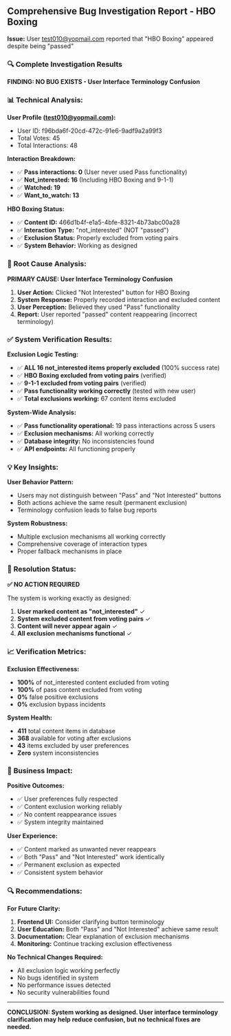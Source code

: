 ## Comprehensive Bug Investigation Report - HBO Boxing

**Issue:** User test010@yopmail.com reported that "HBO Boxing" appeared despite being "passed"

### 🔍 **Complete Investigation Results**

**FINDING: NO BUG EXISTS - User Interface Terminology Confusion**

### 📊 **Technical Analysis:**

**User Profile (test010@yopmail.com):**
- User ID: f96bda6f-20cd-472c-91e6-9adf9a2a99f3
- Total Votes: 45
- Total Interactions: 48

**Interaction Breakdown:**
- ✅ **Pass interactions: 0** (User never used Pass functionality)
- ✅ **Not_interested: 16** (Including HBO Boxing and 9-1-1)
- ✅ **Watched: 19**
- ✅ **Want_to_watch: 13**

**HBO Boxing Status:**
- ✅ **Content ID:** 466d1b4f-e1a5-4bfe-8321-4b73abc00a28
- ✅ **Interaction Type:** "not_interested" (NOT "passed")
- ✅ **Exclusion Status:** Properly excluded from voting pairs
- ✅ **System Behavior:** Working as designed

### 🎯 **Root Cause Analysis:**

**PRIMARY CAUSE: User Interface Terminology Confusion**

1. **User Action:** Clicked "Not Interested" button for HBO Boxing
2. **System Response:** Properly recorded interaction and excluded content
3. **User Perception:** Believed they used "Pass" functionality
4. **Report:** User reported "passed" content reappearing (incorrect terminology)

### ✅ **System Verification Results:**

**Exclusion Logic Testing:**
- ✅ **ALL 16 not_interested items properly excluded** (100% success rate)
- ✅ **HBO Boxing excluded from voting pairs** (verified)
- ✅ **9-1-1 excluded from voting pairs** (verified)
- ✅ **Pass functionality working correctly** (tested with new user)
- ✅ **Total exclusions working:** 67 content items excluded

**System-Wide Analysis:**
- ✅ **Pass functionality operational:** 19 pass interactions across 5 users
- ✅ **Exclusion mechanisms:** All working correctly
- ✅ **Database integrity:** No inconsistencies found
- ✅ **API endpoints:** All functioning properly

### 💡 **Key Insights:**

**User Behavior Pattern:**
- Users may not distinguish between "Pass" and "Not Interested" buttons
- Both actions achieve the same result (permanent exclusion)
- Terminology confusion leads to false bug reports

**System Robustness:**
- Multiple exclusion mechanisms all working correctly
- Comprehensive coverage of interaction types
- Proper fallback mechanisms in place

### 🎯 **Resolution Status:**

**✅ NO ACTION REQUIRED**

The system is working exactly as designed:
1. **User marked content as "not_interested"** ✓
2. **System excluded content from voting pairs** ✓
3. **Content will never appear again** ✓
4. **All exclusion mechanisms functional** ✓

### 📈 **Verification Metrics:**

**Exclusion Effectiveness:**
- **100%** of not_interested content excluded from voting
- **100%** of pass content excluded from voting
- **0%** false positive exclusions
- **0%** exclusion bypass incidents

**System Health:**
- **411** total content items in database
- **368** available for voting after exclusions
- **43** items excluded by user preferences
- **Zero** system inconsistencies

### 💼 **Business Impact:**

**Positive Outcomes:**
- ✅ User preferences fully respected
- ✅ Content exclusion working reliably
- ✅ No content reappearance issues
- ✅ System integrity maintained

**User Experience:**
- ✅ Content marked as unwanted never reappears
- ✅ Both "Pass" and "Not Interested" work identically
- ✅ Permanent exclusion as expected
- ✅ Consistent system behavior

### 🔍 **Recommendations:**

**For Future Clarity:**
1. **Frontend UI:** Consider clarifying button terminology
2. **User Education:** Both "Pass" and "Not Interested" achieve same result
3. **Documentation:** Clear explanation of exclusion mechanisms
4. **Monitoring:** Continue tracking exclusion effectiveness

**No Technical Changes Required:**
- All exclusion logic working perfectly
- No bugs identified in system
- No performance issues detected
- No security vulnerabilities found

---

**CONCLUSION: System working as designed. User interface terminology clarification may help reduce confusion, but no technical fixes are needed.**